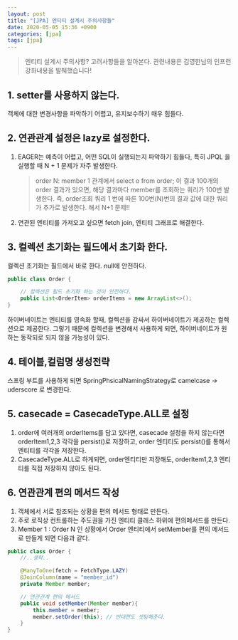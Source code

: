 ```yaml
---
layout: post
title: "[JPA] 엔티티 설계시 주의사항들"
date: 2020-05-05 15:36 +0900
categories: [jpa]
tags: [jpa]
---
```


> 엔티티 설계시 주의사항? 고려사항들을 알아본다. 관련내용은 김영한님의 인프런 강좌내용을 발췌했습니다!

## 1. setter를 사용하지 않는다.

객체에 대한 변경사항을 파악하기 어렵고, 유지보수하기 매우 힘들다.

## 2. 연관관계 설정은 lazy로 설정한다.

1.  EAGER는 예측이 어렵고, 어떤 SQL이 실행되는지 파악하기 힘들다, 특히 JPQL 을 실행할 때 N + 1 문제가 자주 발생한다.

    > order N: member 1 관계에서
    > select o from order; 이 결과 100개의 order 결과가 있으면, 해당 결과마다 member를 조회하는 쿼리가 100번 발생한다. 즉, order조회 쿼리 1 번에 따른 100번(N)번의 결과 값에 대한 쿼리가 추가로 발생한다. 해서 N+1 문제!!

2.  연관된 엔티티를 가져오고 싶으면 fetch join, 엔티티 그래프로 해결한다.

## 3. 컬렉션 초기화는 필드에서 초기화 한다.

컬렉션 초기화는 필드에서 바로 한다. null에 안전하다.

```java
public class Order {

    // 컬렉션은 필드 초기화 하는 것이 안전하다.
    public List<OrderItem> orderItems = new ArrayList<>();
}
```

하이버네이트는 엔티티를 영속화 할때, 컬렉션을 감싸서 하이버네이트가 제공하는 컬렉션으로 제공한다. 그렇기 때문에 컬렉션을 변경해서 사용하게 되면, 하이버네이트가 원하는 동작되로 되지 않을 가능성이 있다.

## 4. 테이블,컬럼명 생성전략

스프링 부트를 사용하게 되면 SpringPhsicalNamingStrategy로 camelcase -> uderscore 로 변경한다.

## 5. casecade = CasecadeType.ALL로 설정

1.  order에 여러개의 orderItems를 담고 있다면, casecade 설정을 하지 않는다면 orderItem1,2,3 각각을 persist()로 저장하고, order 엔티티도 persist()를 통해서 엔티티를 각각을 저장한다.
2.  CasecadeType.ALL로 하게되면, order엔티티만 저장해도, orderItem1,2,3 엔티티를 직접 저장하지 않아도 된다.

## 6. 연관관계 편의 메서드 작성

1.  객체에서 서로 참조되는 상황을 편의 메서드 형태로 만든다.
2.  주로 로직상 컨트롤하는 주도권을 가진 엔티티 클래스 하위에 편의메서드를 만든다.
3.  Member 1 : Order N 인 상황에서 Order 엔티티에서 setMember를 편의 메서드로 만들게 되면 다음과 같다.

```java
public class Order {
    //..생략..

    @ManyToOne(fetch = FetchType.LAZY)
    @JoinColumn(name = "member_id")
    private Member member;

    // 연관관계 편의 메서드
    public void setMember(Member member){
        this.member = member;
        member.setOrder(this); // 반대편도 셋팅해준다.
    }
}
```
